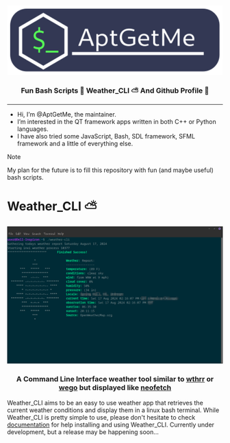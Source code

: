 <div align="center">

<img src="./assets/logo.svg" alt="Weather_CLI" style="width:600px;height:auto;">

### Fun Bash Scripts  📃   Weather_CLI  ⛅  And Github Profile  🎉

</div>

---
- Hi, I’m @AptGetMe, the maintainer.
- I’m interested in the QT framework apps written in both C++ or Python languages.
- I have also tried some JavaScript, Bash, SDL framework, SFML framework and a little of everything else.  

>[!NOTE]   
>My plan for the future is to fill this repository with fun (and maybe useful) bash scripts.

# Weather_CLI  ⛅

<div align="center">

<img src="./assets/demo.png" alt="Weather_CLI_Demo" style="width:800px;height:auto;">

### A Command Line Interface weather tool similar to [wthrr](https://github.com/ttytm/wthrr-the-weathercrab) or [wego](https://github.com/schachmat/wego) but displayed like [neofetch](https://github.com/dylanaraps/neofetch)

</div>

Weather_CLI aims to be an easy to use weather app that retrieves the current weather conditions and display them in a linux bash terminal.
While Weather_CLI is pretty simple to use, please don't hesitate to check [documentation](Weather_CLI_DOC) for help installing and using Weather_CLI.
Currently under development, but a release may be happening soon...
  
<!---
AptGetMe/AptGetMe is a ✨ special ✨ repository because its `README.md` (this file) appears on your GitHub profile.
You can click the Preview link to take a look at your changes.
--->
